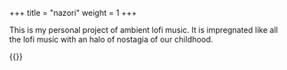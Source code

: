 +++
title = "nazori"
weight = 1
+++

This is my personal project of ambient lofi music. It is impregnated like all the lofi music with an halo of nostagia of our childhood.

{{<youtube qKNfJl03xYI>}}
